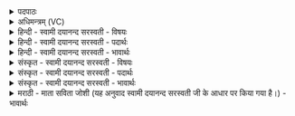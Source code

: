 <details><summary>पदपाठः</summary>

स॒जूरिति॑ स॒ऽजूः। अब्दः॑। अय॑वोभि॒रित्यय॑वःऽभिः। स॒जूरिति॑ स॒ऽजूः। उ॒षाः। अरु॑णीभिः। स॒जोष॑सा॒विति॑ स॒जोष॑ऽसौ। अ॒श्विना॑। दꣳसो॑भि॒रिति॒ दꣳसः॑ऽभिः। स॒जूरिति॑ स॒ऽजूः। सूरः॑। एत॑शेन। स॒जूरिति॑ स॒ऽजूः। वै॒श्वा॒न॒रः। इड॑या। घृ॒तेन॑। स्वाहा॑। ७४।
</details>

<details><summary>अधिमन्त्रम् (VC)</summary>

- अश्विनौ देवते
- कुमारहारित ऋषिः
- आर्षी जगती
- निषादः
</details>

<details><summary>हिन्दी - स्वामी दयानन्द सरस्वती - विषयः</summary>

मनुष्यों को किस प्रकार परस्पर सुखी होना चाहिये, यह विषय अगले मन्त्र में कहा है ॥
</details>

<details><summary>हिन्दी - स्वामी दयानन्द सरस्वती - पदार्थः</summary>

पदार्थान्वयभाषाः -  हे मनुष्यो ! हम सब लोग स्त्री-पुरुष जैसे (अयवोभिः) एकरस क्षणादि काल के अवयवों से (सजूः) संयुक्त (अब्दः) वर्ष (अरुणीभिः) लाल कान्तियों के (सजूः) साथ वर्त्तमान (उषाः) प्रभात समय (दंसोभिः) कर्मों से (सजोषसौ) एकसा वर्त्ताववाले (अश्विना) प्राण और अपान के समान स्त्री-पुरुष वा (एतशेन) चलते घोड़े के समान व्याप्तिशील वेगवाले किरणनिमित्त पवन के (सजूः) साथ वर्त्तमान (सूरः) सूर्य (इडया) अन्न आदि का निमित्तरूप पृथिवी वा (घृतेन) जल से (स्वाहा) सत्य वाणी के (सजूः) साथ (वैश्वानरः) बिजुलीरूप अग्नि वर्त्तमान है, वैसे ही प्रीति से वर्त्तें ॥७४ ॥
</details>

<details><summary>हिन्दी - स्वामी दयानन्द सरस्वती - भावार्थः</summary>

भावार्थभाषाः -  मनुष्यों में जितनी परस्पर मित्रता हो उतना ही सुख और जितना विरोध उतना ही दुःख होता है। उस से सब लोग स्त्रीपुरुष परस्पर उपकार करने के साथ ही सदा वर्त्तें ॥७४ ॥
</details>

<details><summary>संस्कृत - स्वामी दयानन्द सरस्वती - विषयः</summary>

मनुष्यैः कथं कृत्वा सुखयितव्यमित्याह ॥
</details>

<details><summary>संस्कृत - स्वामी दयानन्द सरस्वती - पदार्थः</summary>

पदार्थान्वयभाषाः -  हे मनुष्याः ! वयं सर्वे स्त्रीपुरुषा यथाऽयवोभिः सजूरब्दोऽरुणीभिः सजूरुषा दंसोभिः सजोषसावश्विनेव एतशेनेव सजूः सूर इडया घृतेन स्वाहा सजूर्वैश्वानरश्च वर्तते, तथैव प्रीत्या वर्त्तेमहि ॥७४ ॥
</details>

<details><summary>संस्कृत - स्वामी दयानन्द सरस्वती - भावार्थः</summary>

भावार्थभाषाः -  मनुष्येषु यावत् परस्परं सौहार्दं तावदेव सुखम्। यावद् दौहार्दं तावदेव दुःखं च जायते, तस्मात् सर्वैः स्त्रीपुरुषः परोपकारक्रियया सहैव सदा वर्त्तितव्यम् ॥७४ ॥
</details>

<details><summary>मराठी - माता सविता जोशी (यह अनुवाद स्वामी दयानन्द सरस्वती जी के आधार पर किया गया है।) - भावार्थः</summary>

भावार्थभाषाः -  माणसांमध्ये जितकी परस्पर मैत्री असेल तितके सुख मिळते व जितका विरोध असेल तितके दुःख होते. त्यासाठी सर्व स्त्री-पुरुषांनी परस्पर उपकार होईल असे वर्तन करावे.
</details>